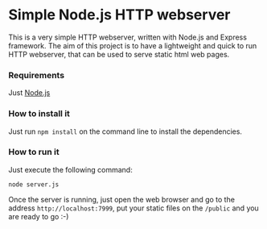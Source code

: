 # Simple Node.js HTTP webserver

This is a very simple HTTP webserver, written with Node.js and Express framework.
The aim of this project is to have a lightweight and quick to run HTTP webserver, that can be used to serve static html web pages.

### Requirements

Just [Node.js](http://nodejs.org)

### How to install it

Just run `npm install` on the command line to install the dependencies.

### How to run it

Just execute the following command:

```
node server.js
```

Once the server is running, just open the web browser and go to the address `http://localhost:7999`, put your static files on the `/public` and you are ready to go :-)
